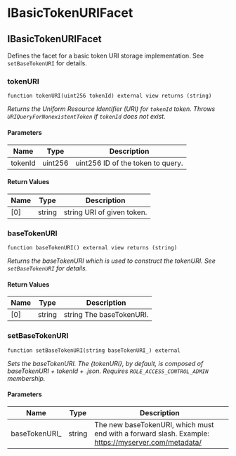 # IBasicTokenURIFacet

## IBasicTokenURIFacet

Defines the facet for a basic token URI storage implementation. See `setBaseTokenURI` for details.

### tokenURI

```solidity
function tokenURI(uint256 tokenId) external view returns (string)
```

_Returns the Uniform Resource Identifier (URI) for `tokenId` token. Throws `URIQueryForNonexistentToken` if `tokenId` does not exist._

#### Parameters

| Name    | Type    | Description                       |
| ------- | ------- | --------------------------------- |
| tokenId | uint256 | uint256 ID of the token to query. |

#### Return Values

| Name | Type   | Description                |
| ---- | ------ | -------------------------- |
| \[0] | string | string URI of given token. |

### baseTokenURI

```solidity
function baseTokenURI() external view returns (string)
```

_Returns the baseTokenURI which is used to construct the tokenURI. See `setBaseTokenURI` for details._

#### Return Values

| Name | Type   | Description              |
| ---- | ------ | ------------------------ |
| \[0] | string | string The baseTokenURI. |

### setBaseTokenURI

```solidity
function setBaseTokenURI(string baseTokenURI_) external
```

_Sets the baseTokenURI. The {tokenURI}, by default, is composed of baseTokenURI + tokenId + .json. Requires `ROLE_ACCESS_CONTROL_ADMIN` membership._

#### Parameters

| Name           | Type   | Description                                                                                        |
| -------------- | ------ | -------------------------------------------------------------------------------------------------- |
| baseTokenURI\_ | string | The new baseTokenURI, which must end with a forward slash. Example: https://myserver.com/metadata/ |
